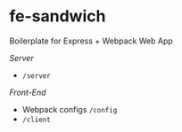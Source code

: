 # fe-sandwich
Boilerplate for Express + Webpack Web App

*Server*
- ``/server``

*Front-End*
- Webpack configs ``/config``
- ``/client``
